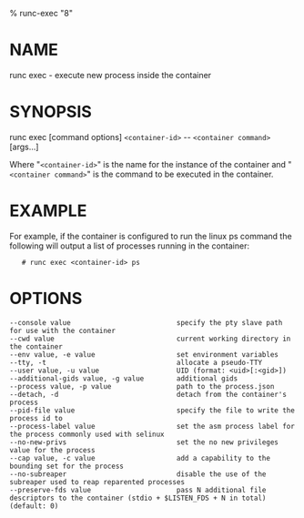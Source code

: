 % runc-exec "8"

# NAME
   runc exec - execute new process inside the container

# SYNOPSIS
   runc exec [command options] `<container-id>` -- `<container command>` [args...]

Where "`<container-id>`" is the name for the instance of the container and
"`<container command>`" is the command to be executed in the container.

# EXAMPLE
For example, if the container is configured to run the linux ps command the
following will output a list of processes running in the container:

       # runc exec <container-id> ps

# OPTIONS
    --console value                          specify the pty slave path for use with the container
    --cwd value                              current working directory in the container
    --env value, -e value                    set environment variables
    --tty, -t                                allocate a pseudo-TTY
    --user value, -u value                   UID (format: <uid>[:<gid>])
    --additional-gids value, -g value        additional gids
    --process value, -p value                path to the process.json
    --detach, -d                             detach from the container's process
    --pid-file value                         specify the file to write the process id to
    --process-label value                    set the asm process label for the process commonly used with selinux
    --no-new-privs                           set the no new privileges value for the process
    --cap value, -c value                    add a capability to the bounding set for the process
    --no-subreaper                           disable the use of the subreaper used to reap reparented processes
    --preserve-fds value                     pass N additional file descriptors to the container (stdio + $LISTEN_FDS + N in total) (default: 0)

